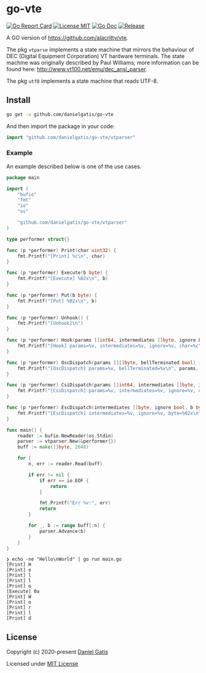 # go-vte

[![Go Report Card](https://goreportcard.com/badge/github.com/danielgatis/go-vte?style=flat-square)](https://goreportcard.com/report/github.com/danielgatis/go-vte)
[![License MIT](https://img.shields.io/badge/license-MIT-blue.svg)](https://raw.githubusercontent.com/danielgatis/go-vte/master/LICENSE)
[![Go Doc](https://img.shields.io/badge/godoc-reference-blue.svg?style=flat-square)](https://godoc.org/github.com/danielgatis/go-vte)
[![Release](https://img.shields.io/github/release/danielgatis/go-vte.svg?style=flat-square)](https://github.com/danielgatis/go-vte/releases/latest)

A GO version of https://github.com/alacritty/vte.

The pkg `vtparse` implements a state machine that mirrors the behaviour of DEC (Digital Equipment Corporation) VT hardware terminals. The state machine was originally described by Paul Williams; more information can be found here: http://www.vt100.net/emu/dec_ansi_parser.

The pkg `utf8` implements a state machine that reads UTF-8.

## Install

```bash
go get -u github.com/danielgatis/go-vte
```

And then import the package in your code:

```go
import "github.com/danielgatis/go-vte/vtparser"
```

### Example

An example described below is one of the use cases.

```go
package main

import (
	"bufio"
	"fmt"
	"io"
	"os"

	"github.com/danielgatis/go-vte/vtparser"
)

type performer struct{}

func (p *performer) Print(char uint32) {
	fmt.Printf("[Print] %c\n", char)
}

func (p *performer) Execute(b byte) {
	fmt.Printf("[Execute] %02x\n", b)
}

func (p *performer) Put(b byte) {
	fmt.Printf("[Put] %02x\n", b)
}

func (p *performer) Unhook() {
	fmt.Printf("[Unhook]\n")
}

func (p *performer) Hook(params []int64, intermediates []byte, ignore bool, char uint32) {
	fmt.Printf("[Hook] params=%v, intermediates=%v, ignore=%v, char=%c\n", params, intermediates, ignore, char)
}

func (p *performer) OscDispatch(params [][]byte, bellTerminated bool) {
	fmt.Printf("[OscDispatch] params=%v, bellTerminated=%v\n", params, bellTerminated)
}

func (p *performer) CsiDispatch(params []int64, intermediates []byte, ignore bool, char uint32) {
	fmt.Printf("[CsiDispatch] params=%v, intermediates=%v, ignore=%v, char=%v\n", params, intermediates, ignore, char)
}

func (p *performer) EscDispatch(intermediates []byte, ignore bool, b byte) {
	fmt.Printf("[EscDispatch] intermediates=%v, ignore=%v, byte=%02x\n", intermediates, ignore, b)
}

func main() {
	reader := bufio.NewReader(os.Stdin)
	parser := vtparser.New(&performer{})
	buff := make([]byte, 2048)

	for {
		n, err := reader.Read(buff)

		if err != nil {
			if err == io.EOF {
				return
			}

			fmt.Printf("Err %v:", err)
			return
		}

		for _, b := range buff[:n] {
			parser.Advance(b)
		}
	}
}
```


```
❯ echo -ne "Hello\nWorld" | go run main.go
[Print] H
[Print] e
[Print] l
[Print] l
[Print] o
[Execute] 0a
[Print] W
[Print] o
[Print] r
[Print] l
[Print] d
```


## License

Copyright (c) 2020-present [Daniel Gatis](https://github.com/danielgatis)

Licensed under [MIT License](./LICENSE)
